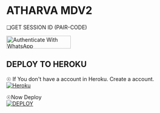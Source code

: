 <h1>ATHARVA MDV2</h1>

❏GET SESSION ID 
(PAIR-CODE)           
 
<a href="https://replit.com/@HopeAmadi/STAR-MD-V2-PAIR-CODE?s=app" target="_blank">
  <img src="https://img.shields.io/badge/SESSION ID-black?style=for-the-badge&logo=render" alt="Authenticate With WhatsApp" width="170" height="34">
</a>
<h2>DEPLOY TO HEROKU</h2>

☉ If You don't have a account in Heroku. Create a account.
    <br>
<a href='https://signup.heroku.com/' target="_blank"><img alt='Heroku' src='https://img.shields.io/badge/-Create-black?style=for-the-badge&logo=heroku&logoColor=white'/></a>

☉Now Deploy
    <br>
<a href='https://dashboard.heroku.com/new?template=https://github.com/Hakerboy68/STAR-MD-V2/' target="_blank"><img alt='DEPLOY' src='https://img.shields.io/badge/-DEPLOY-black?style=for-the-badge&logo=heroku&logoColor=white'/></a>
